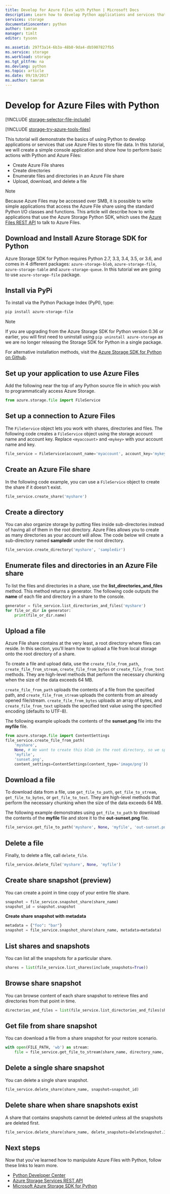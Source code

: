 ```yaml
---
title: Develop for Azure Files with Python | Microsoft Docs
description: Learn how to develop Python applications and services that use Azure Files to store file data.
services: storage
documentationcenter: python
author: tamram
manager: timlt
editor: tysonn

ms.assetid: 297f3a14-6b3a-48b0-9da4-db5907827fb5
ms.service: storage
ms.workload: storage
ms.tgt_pltfrm: na
ms.devlang: python
ms.topic: article
ms.date: 09/19/2017
ms.author: tamram
---
```


# Develop for Azure Files with Python
[!INCLUDE [storage-selector-file-include](../../../includes/storage-selector-file-include.md)]

[!INCLUDE [storage-try-azure-tools-files](../../../includes/storage-try-azure-tools-files.md)]

This tutorial will demonstrate the basics of using Python to develop applications or services that use Azure Files to store file data. In this tutorial, we will create a simple console application and show how to perform basic actions with Python and Azure Files:

* Create Azure File shares
* Create directories
* Enumerate files and directories in an Azure File share
* Upload, download, and delete a file

> [!Note]  
> Because Azure Files may be accessed over SMB, it is possible to write simple applications that access the Azure File share using the standard Python I/O classes and functions. This article will describe how to write applications that use the Azure Storage Python SDK, which uses the [Azure Files REST API](https://docs.microsoft.com/rest/api/storageservices/fileservices/file-service-rest-api) to talk to Azure Files.

## Download and Install Azure Storage SDK for Python

Azure Storage SDK for Python requires Python 2.7, 3.3, 3.4, 3.5, or 3.6, and comes in 4 different packages: `azure-storage-blob`, `azure-storage-file`, `azure-storage-table` and `azure-storage-queue`. In this tutorial we are going to use `azure-storage-file` package.
 
## Install via PyPi

To install via the Python Package Index (PyPI), type:

```bash
pip install azure-storage-file
```


> [!NOTE]
> If you are upgrading from the Azure Storage SDK for Python version 0.36 or earlier, you will first need to uninstall using `pip uninstall azure-storage` as we are no longer releasing the Storage SDK for Python in a single package.
> 
> 

For alternative installation methods, visit the [Azure Storage SDK for Python on Github](https://github.com/Azure/azure-storage-python/).

## Set up your application to use Azure Files
Add the following near the top of any Python source file in which you wish to programmatically access Azure Storage.

```python
from azure.storage.file import FileService
```

## Set up a connection to Azure Files 
The `FileService` object lets you work with shares, directories and files. The following code creates a `FileService` object using the storage account name and account key. Replace `<myaccount>` and `<mykey>` with your account name and key.

```python
file_service = FileService(account_name='myaccount', account_key='mykey')
```

## Create an Azure File share
In the following code example, you can use a `FileService` object to create the share if it doesn't exist.

```python
file_service.create_share('myshare')
```

## Create a directory
You can also organize storage by putting files inside sub-directories instead of having all of them in the root directory. Azure Files allows you to create as many directories as your account will allow. The code below will create a sub-directory named **sampledir** under the root directory.

```python
file_service.create_directory('myshare', 'sampledir')
```

## Enumerate files and directories in an Azure File share
To list the files and directories in a share, use the **list\_directories\_and\_files** method. This method returns a generator. The following code outputs the **name** of each file and directory in a share to the console.

```python
generator = file_service.list_directories_and_files('myshare')
for file_or_dir in generator:
    print(file_or_dir.name)
```

## Upload a file 
Azure File share contains at the very least, a root directory where files can reside. In this section, you'll learn how to upload a file from local storage onto the root directory of a share.

To create a file and upload data, use the `create_file_from_path`, `create_file_from_stream`, `create_file_from_bytes` or `create_file_from_text` methods. They are high-level methods that perform the necessary chunking when the size of the data exceeds 64 MB.

`create_file_from_path` uploads the contents of a file from the specified path, and `create_file_from_stream` uploads the contents from an already opened file/stream. `create_file_from_bytes` uploads an array of bytes, and `create_file_from_text` uploads the specified text value using the specified encoding (defaults to UTF-8).

The following example uploads the contents of the **sunset.png** file into the **myfile** file.

```python
from azure.storage.file import ContentSettings
file_service.create_file_from_path(
    'myshare',
    None, # We want to create this blob in the root directory, so we specify None for the directory_name
    'myfile',
    'sunset.png',
    content_settings=ContentSettings(content_type='image/png'))
```

## Download a file
To download data from a file, use `get_file_to_path`, `get_file_to_stream`, `get_file_to_bytes`, or `get_file_to_text`. They are high-level methods that perform the necessary chunking when the size of the data exceeds 64 MB.

The following example demonstrates using `get_file_to_path` to download the contents of the **myfile** file and store it to the **out-sunset.png** file.

```python
file_service.get_file_to_path('myshare', None, 'myfile', 'out-sunset.png')
```

## Delete a file
Finally, to delete a file, call `delete_file`.

```python
file_service.delete_file('myshare', None, 'myfile')
```

## Create share snapshot (preview)
You can create a point in time copy of your entire file share.

```python
snapshot = file_service.snapshot_share(share_name)
snapshot_id = snapshot.snapshot
```

**Create share snapshot with metadata**

```python
metadata = {"foo": "bar"}
snapshot = file_service.snapshot_share(share_name, metadata=metadata)
```

## List shares and snapshots 
You can list all the snapshots for a particular share.

```python
shares = list(file_service.list_shares(include_snapshots=True))
```

## Browse share snapshot
You can browse content of each share snapshot to retrieve files and directories from that point in time.

```python
directories_and_files = list(file_service.list_directories_and_files(share_name, snapshot=snapshot_id))
```

## Get file from share snapshot
You can download a file from a share snapshot for your restore scenario.

```python
with open(FILE_PATH, 'wb') as stream:
    file = file_service.get_file_to_stream(share_name, directory_name, file_name, stream, snapshot=snapshot_id)
```

## Delete a single share snapshot  
You can delete a single share snapshot.

```python
file_service.delete_share(share_name, snapshot=snapshot_id)
```

## Delete share when share snapshots exist
A share that contains snapshots cannot be deleted unless all the snapshots are deleted first.

```python
file_service.delete_share(share_name, delete_snapshots=DeleteSnapshot.Include)
```

## Next steps
Now that you've learned how to manipulate Azure Files with Python, follow these links to learn more.

* [Python Developer Center](/develop/python/)
* [Azure Storage Services REST API](http://msdn.microsoft.com/library/azure/dd179355)
* [Microsoft Azure Storage SDK for Python](https://github.com/Azure/azure-storage-python)